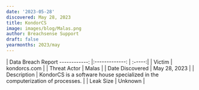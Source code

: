 ```yaml
---
date: '2023-05-28'
discovered: May 28, 2023
title: KondorCS
image: images/blog/Malas.png
author: Breachsense Support
draft: false
yearmonths: 2023/may
---
```



| Data Breach Report
------------:     |:-------------:    | :-----:|
| Victim      |  kondorcs.com     | 
| Threat Actor      | Malas      | 
| Date Discovered      | May 28, 2023      | 
| Description      | KondorCS is a software house specialized in the computerization of processes.      | 
| Leak Size      | Unknown      | 

